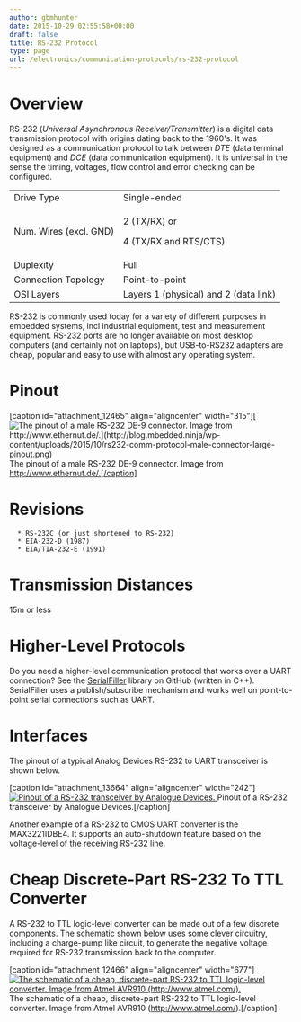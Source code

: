 ```yaml
---
author: gbmhunter
date: 2015-10-29 02:55:58+00:00
draft: false
title: RS-232 Protocol
type: page
url: /electronics/communication-protocols/rs-232-protocol
---
```


# Overview




RS-232 (_Universal Asynchronous Receiver/Transmitter_) is a digital data transmission protocol with origins dating back to the 1960's. It was designed as a communication protocol to talk between _DTE_ (data terminal equipment) and _DCE_ (data communication equipment). It is universal in the sense the timing, voltages, flow control and error checking can be configured.


<table >
<tbody >
<tr >

<td >Drive Type
</td>

<td >Single-ended
</td>
</tr>
<tr >

<td >Num. Wires (excl. GND)
</td>

<td >


2 (TX/RX) or  

 4 (TX/RX and RTS/CTS)



</td>
</tr>
<tr >

<td >Duplexity
</td>

<td >Full
</td>
</tr>
<tr >

<td >Connection Topology
</td>

<td >Point-to-point
</td>
</tr>
<tr >

<td >OSI Layers
</td>

<td >Layers 1 (physical) and 2 (data link)
</td>
</tr>
</tbody>
</table>


RS-232 is commonly used today for a variety of different purposes in embedded systems, incl industrial equipment, test and measurement equipment. RS-232 ports are no longer available on most desktop computers (and certainly not on laptops), but USB-to-RS232 adapters are cheap, popular and easy to use with almost any operating system.




# Pinout



[caption id="attachment_12465" align="aligncenter" width="315"][![The pinout of a male RS-232 DE-9 connector. Image from http://www.ethernut.de/.](http://blog.mbedded.ninja/wp-content/uploads/2015/10/rs232-comm-protocol-male-connector-large-pinout.png)
](http://blog.mbedded.ninja/wp-content/uploads/2015/10/rs232-comm-protocol-male-connector-large-pinout.png) The pinout of a male RS-232 DE-9 connector. Image from http://www.ethernut.de/.[/caption]



# Revisions





	  * RS-232C (or just shortened to RS-232)
	  * EIA-232-D (1987)
	  * EIA/TIA-232-E (1991)



# Transmission Distances




15m or less




# Higher-Level Protocols




Do you need a higher-level communication protocol that works over a UART connection? See the [SerialFiller](https://github.com/mbedded-ninja/SerialFiller) library on GitHub (written in C++). SerialFiller uses a publish/subscribe mechanism and works well on point-to-point serial connections such as UART.




# Interfaces




The pinout of a typical Analog Devices RS-232 to UART transceiver is shown below.



[caption id="attachment_13664" align="aligncenter" width="242"][![Pinout of a RS-232 transceiver by Analogue Devices.](http://blog.mbedded.ninja/wp-content/uploads/2011/09/analog-devices-rs-232-transceiver-pin-layout.png)
](http://blog.mbedded.ninja/wp-content/uploads/2011/09/analog-devices-rs-232-transceiver-pin-layout.png) Pinout of a RS-232 transceiver by Analogue Devices.[/caption]



Another example of a RS-232 to CMOS UART converter is the MAX3221IDBE4. It supports an auto-shutdown feature based on the voltage-level of the receiving RS-232 line.




# Cheap Discrete-Part RS-232 To TTL Converter




A RS-232 to TTL logic-level converter can be made out of a few discrete components. The schematic shown below uses some clever circuitry, including a charge-pump like circuit, to generate the negative voltage required for RS-232 transmission back to the computer.



[caption id="attachment_12466" align="aligncenter" width="677"][![The schematic of a cheap, discrete-part RS-232 to TTL logic-level converter. Image from Atmel AVR910 (http://www.atmel.com/).](http://blog.mbedded.ninja/wp-content/uploads/2015/10/low-cost-discrete-part-rs-232-to-ttl-converter-schematic-atmel-avr910.png)
](http://blog.mbedded.ninja/wp-content/uploads/2015/10/low-cost-discrete-part-rs-232-to-ttl-converter-schematic-atmel-avr910.png) The schematic of a cheap, discrete-part RS-232 to TTL logic-level converter. Image from Atmel AVR910 (http://www.atmel.com/).[/caption]
